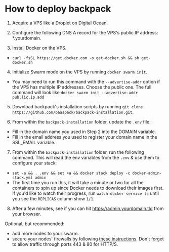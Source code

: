 # How to deploy backpack

1. Acquire a VPS like a Droplet on Digital Ocean.

2. Configure the following DNS A record for the VPS's public IP address: *.yourdomain.

3. Install Docker on the VPS.
  - `curl -fsSL https://get.docker.com -o get-docker.sh && sh get-docker.sh`

4. Initialize Swarm mode on the VPS by running `docker swarm init`.
  - You may need to run this command with the `--advertise-addr` option if the VPS has multiple IP addresses. Choose the public one. The full command will look like `docker swarm init --advertise-addr pub.lic.ip.add`

5. Download backpack's installation scripts by running `git clone https://github.com/baaspack/backpack-installation.git`.

6. From within the `backpack-installation` folder, update the `.env` file:
  - Fill in the domain name you used in Step 2 into the DOMAIN variable.
  - Fill in the email address you used to register your domain name in the SSL_EMAIL variable.

7. From within the `backpack-installation` folder, run the following command. This will read the env variables from the `.env` & use them to configure your stack:
  - `set -a && . .env && set +a && docker stack deploy -c docker-admin-stack.yml admin`
  - The first time you run this, it will take a minute or two for all the containers to spin up since Docker needs to download their images first. If you'd like to watch their progress, run `watch docker service ls` until you see the `REPLICAS` column show `1/1`.

8. After a few minutes, see if you can hit https://admin.yourdomain.tld from your browser.

Optional, but recommended:
  - add more nodes to your swarm.
  - secure your nodes' firewalls by following [these instructions](https://www.digitalocean.com/community/tutorials/how-to-configure-the-linux-firewall-for-docker-swarm-on-ubuntu-16-04). Don't forget to allow traffic through ports 443 & 80 for HTTP/S.
